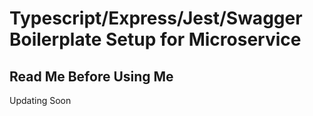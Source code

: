 # Typescript/Express/Jest/Swagger Boilerplate Setup for Microservice

## Read Me Before Using Me

Updating Soon
